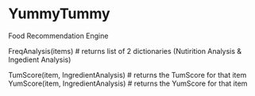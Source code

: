 # YummyTummy
Food Recommendation Engine



FreqAnalysis(items) # returns list of 2 dictionaries (Nutirition Analysis & Ingedient Analysis)

TumScore(item, IngredientAnalysis) # returns the TumScore for that item
YumScore(item, IngredientAnalysis) # returns the YumScore for that item



